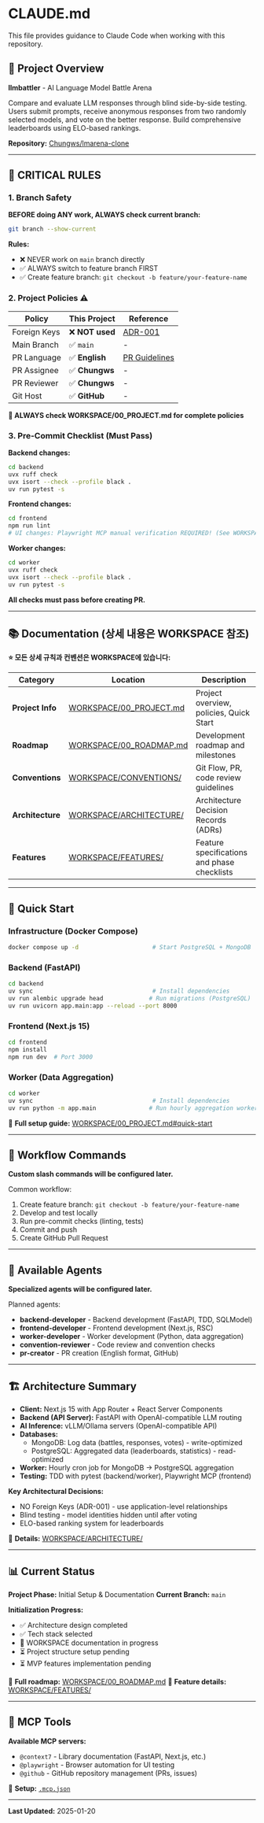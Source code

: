 # CLAUDE.md

This file provides guidance to Claude Code when working with this repository.

## 📖 Project Overview

**llmbattler** - AI Language Model Battle Arena

Compare and evaluate LLM responses through blind side-by-side testing. Users submit prompts, receive anonymous responses from two randomly selected models, and vote on the better response. Build comprehensive leaderboards using ELO-based rankings.

**Repository:** [Chungws/lmarena-clone](https://github.com/Chungws/lmarena-clone)

---

## 🔴 CRITICAL RULES

### 1. Branch Safety
**BEFORE doing ANY work, ALWAYS check current branch:**
```bash
git branch --show-current
```

**Rules:**
- ❌ NEVER work on `main` branch directly
- ✅ ALWAYS switch to feature branch FIRST
- ✅ Create feature branch: `git checkout -b feature/your-feature-name`

### 2. Project Policies ⚠️

| Policy | This Project | Reference |
|--------|--------------|-----------|
| Foreign Keys | ❌ **NOT used** | [ADR-001](./WORKSPACE/ARCHITECTURE/ADR_001-No_Foreign_Keys.md) |
| Main Branch | ✅ `main` | - |
| PR Language | ✅ **English** | [PR Guidelines](./WORKSPACE/CONVENTIONS/PR_GUIDELINES.md) |
| PR Assignee | ✅ **Chungws** | - |
| PR Reviewer | ✅ **Chungws** | - |
| Git Host | ✅ **GitHub** | - |

**🚨 ALWAYS check WORKSPACE/00_PROJECT.md for complete policies**

### 3. Pre-Commit Checklist (Must Pass)

**Backend changes:**
```bash
cd backend
uvx ruff check
uvx isort --check --profile black .
uv run pytest -s
```

**Frontend changes:**
```bash
cd frontend
npm run lint
# UI changes: Playwright MCP manual verification REQUIRED! (See WORKSPACE/CONVENTIONS/FRONTEND.md)
```

**Worker changes:**
```bash
cd worker
uvx ruff check
uvx isort --check --profile black .
uv run pytest -s
```

**All checks must pass before creating PR.**

---

## 📚 Documentation (상세 내용은 WORKSPACE 참조)

**⭐ 모든 상세 규칙과 컨벤션은 WORKSPACE에 있습니다:**

| Category | Location | Description |
|----------|----------|-------------|
| **Project Info** | [WORKSPACE/00_PROJECT.md](./WORKSPACE/00_PROJECT.md) | Project overview, policies, Quick Start |
| **Roadmap** | [WORKSPACE/00_ROADMAP.md](./WORKSPACE/00_ROADMAP.md) | Development roadmap and milestones |
| **Conventions** | [WORKSPACE/CONVENTIONS/](./WORKSPACE/CONVENTIONS/) | Git Flow, PR, code review guidelines |
| **Architecture** | [WORKSPACE/ARCHITECTURE/](./WORKSPACE/ARCHITECTURE/) | Architecture Decision Records (ADRs) |
| **Features** | [WORKSPACE/FEATURES/](./WORKSPACE/FEATURES/) | Feature specifications and phase checklists |

---

## 🚀 Quick Start

### Infrastructure (Docker Compose)
```bash
docker compose up -d                     # Start PostgreSQL + MongoDB
```

### Backend (FastAPI)
```bash
cd backend
uv sync                                  # Install dependencies
uv run alembic upgrade head             # Run migrations (PostgreSQL)
uv run uvicorn app.main:app --reload --port 8000
```

### Frontend (Next.js 15)
```bash
cd frontend
npm install
npm run dev  # Port 3000
```

### Worker (Data Aggregation)
```bash
cd worker
uv sync                                  # Install dependencies
uv run python -m app.main               # Run hourly aggregation worker
```

🔗 **Full setup guide:** [WORKSPACE/00_PROJECT.md#quick-start](./WORKSPACE/00_PROJECT.md)

---

## 🤖 Workflow Commands

**Custom slash commands will be configured later.**

Common workflow:
1. Create feature branch: `git checkout -b feature/your-feature-name`
2. Develop and test locally
3. Run pre-commit checks (linting, tests)
4. Commit and push
5. Create GitHub Pull Request

---

## 🤖 Available Agents

**Specialized agents will be configured later.**

Planned agents:
- **backend-developer** - Backend development (FastAPI, TDD, SQLModel)
- **frontend-developer** - Frontend development (Next.js, RSC)
- **worker-developer** - Worker development (Python, data aggregation)
- **convention-reviewer** - Code review and convention checks
- **pr-creator** - PR creation (English format, GitHub)

---

## 🏗️ Architecture Summary

- **Client:** Next.js 15 with App Router + React Server Components
- **Backend (API Server):** FastAPI with OpenAI-compatible LLM routing
- **AI Inference:** vLLM/Ollama servers (OpenAI-compatible API)
- **Databases:**
  - MongoDB: Log data (battles, responses, votes) - write-optimized
  - PostgreSQL: Aggregated data (leaderboards, statistics) - read-optimized
- **Worker:** Hourly cron job for MongoDB → PostgreSQL aggregation
- **Testing:** TDD with pytest (backend/worker), Playwright MCP (frontend)

**Key Architectural Decisions:**
- NO Foreign Keys (ADR-001) - use application-level relationships
- Blind testing - model identities hidden until after voting
- ELO-based ranking system for leaderboards

🔗 **Details:** [WORKSPACE/ARCHITECTURE/](./WORKSPACE/ARCHITECTURE/)

---

## 📊 Current Status

**Project Phase:** Initial Setup & Documentation
**Current Branch:** `main`

**Initialization Progress:**
- ✅ Architecture design completed
- ✅ Tech stack selected
- 🔄 WORKSPACE documentation in progress
- ⏳ Project structure setup pending
- ⏳ MVP features implementation pending

🔗 **Full roadmap:** [WORKSPACE/00_ROADMAP.md](./WORKSPACE/00_ROADMAP.md)
🔗 **Feature details:** [WORKSPACE/FEATURES/](./WORKSPACE/FEATURES/)

---

## 🔧 MCP Tools

**Available MCP servers:**
- `@context7` - Library documentation (FastAPI, Next.js, etc.)
- `@playwright` - Browser automation for UI testing
- `@github` - GitHub repository management (PRs, issues)

🔗 **Setup:** [`.mcp.json`](./.mcp.json)

---

**Last Updated:** 2025-01-20
